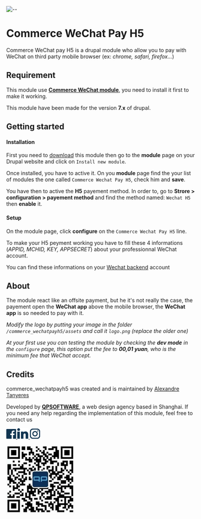 ![--](https://qpsoftware.net/sites/all/themes/consilium/logo.png)

# Commerce WeChat Pay H5

Commerce WeChat pay H5 is a drupal module who allow you to pay with WeChat on third party mobile browser (ex: _chrome, safari, firefox..._)

## Requirement

This module use [**Commerce WeChat module**](https://www.drupal.org/project/commerce), you need to install it first to make it working.

This module have been made for the version **7.x** of drupal.

## Getting started
#### Installation

First you need to [download](https://github.com/a-tanyeres/commerce_wechatpayh5/archive/master.zip) this module then go to the **module** page on your Drupal website and click on `Install new module`.

Once installed, you have to active it. On you **module** page find the your list of modules the one called `Commerce Wechat Pay H5`, check him and **save**.

You have then to active the **H5** payement method. In order to, go to **Strore > configuration > payement method** and find the method named: `Wechat H5` then **enable** it.

#### Setup

On the module page, click **configure** on the `Commerce Wechat Pay H5` line.

To make your H5 peyment working you have to fill these 4 informations (_APPID, MCHID, KEY, APPSECRET_) about your professionnal WeChat account.

You can find these informations on your [Wechat backend](https://pay.weixin.qq.com/) account

## About

The module react like an offsite payment, but he it's not really the case, the payement open the **WeChat app** above the mobile browser, the **WeChat app** is so needed to pay with it.

_Modify the logo by putting your image in the folder `/commerce_wechatpayh5/assets` and call it `logo.png` (replace the older one)_

_At your first use you can testing the module by checking the **dev mode** in the `configure` page, this option put the fee to **00,01 yuan**, who is the minimum fee that WeChat accept._

## Credits

commerce_wechatpayh5 was created and is maintained by [Alexandre Tanyeres](https://github.com/a-tanyeres)

Developed by <strong><a href="https://qpsoftware.net/" class="twitter-follow-button" data-show-count="false">QPSOFTWARE</a></strong>, a web design agency based in Shanghai. If you need any help regarding the implementation of this module, feel free to contact us

  <strong><a href="https://www.facebook.com/QPSoftwareShanghai/">  ![--](/assets/fb.png)  </a></strong><strong><a href="https://www.linkedin.com/company/qpsoftware-limited/" >![--](/assets/linkedin.png)  </a></strong>  <strong><a href="https://www.instagram.com/qpsoftware/" >![--](/assets/ig.png)</a></strong>

![--](/assets/IMG_12072018_160102_0.png)